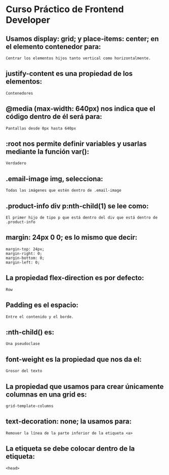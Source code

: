 # Curso Práctico de Frontend Developer

## Usamos display: grid; y place-items: center; en el elemento contenedor para:
    Centrar los elementos hijos tanto vertical como horizontalmente.
## justify-content es una propiedad de los elementos:
    Contenedores
## @media (max-width: 640px) nos indica que el código dentro de él será para:
    Pantallas desde 0px hasta 640px
## :root nos permite definir variables y usarlas mediante la función var():
    Verdadero
## .email-image img, selecciona:
    Todas las imágenes que estén dentro de .email-image
## .product-info div p:nth-child(1) se lee como:
    El primer hijo de tipo p que está dentro del div que está dentro de .product-info
## margin: 24px 0 0; es lo mismo que decir:
    margin-top: 24px;
    margin-right: 0;
    margin-bottom: 0;
    margin-left: 0;
## La propiedad flex-direction es por defecto:
    Row
## Padding es el espacio:
    Entre el contenido y el borde.
## :nth-child() es:
    Una pseudoclase
## font-weight es la propiedad que nos da el:
    Grosor del texto
## La propiedad que usamos para crear únicamente columnas en una grid es:
    grid-template-columns
## text-decoration: none; la usamos para:
    Remover la línea de la parte inferior de la etiqueta <a>
## La etiqueta <link> se debe colocar dentro de la etiqueta:
    <head>